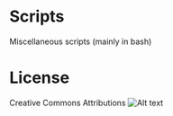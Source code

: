 # Scripts
Miscellaneous scripts (mainly in bash)
# License 
Creative Commons Attributions
![Alt text](https://licensebuttons.net/l/by/3.0/88x31.png)



